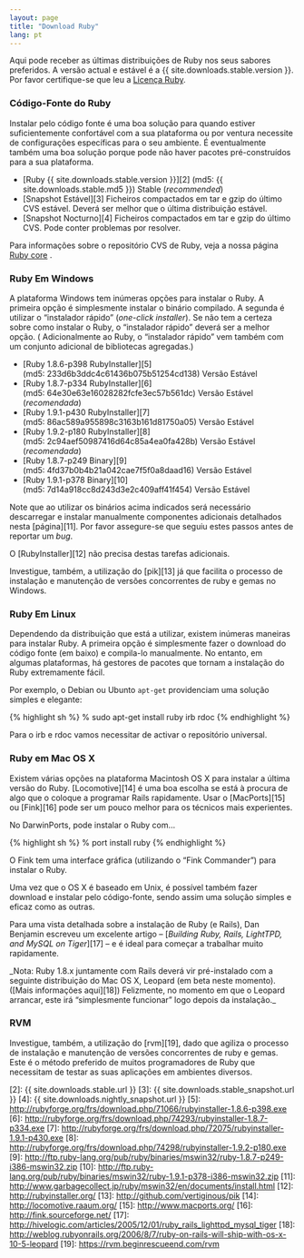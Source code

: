 ```yaml
---
layout: page
title: "Download Ruby"
lang: pt
---
```


Aqui pode receber as últimas distribuições de Ruby nos seus sabores
preferidos. A versão actual e estável é a {{ site.downloads.stable.version }}.
Por favor certifique-se que leu a [Licença Ruby][1].

### Código-Fonte do Ruby

Instalar pelo código fonte é uma boa solução para quando estiver
suficientemente confortável com a sua plataforma ou por ventura
necessite de configurações específicas para o seu ambiente. É
eventualmente também uma boa solução porque pode não haver pacotes
pré-construídos para a sua plataforma.

* [Ruby {{ site.downloads.stable.version }}][2]
  (md5:&nbsp;{{ site.downloads.stable.md5 }}) Stable (*recommended*)
* [Snapshot Estável][3] Ficheiros compactados em tar e gzip do último
  CVS estável. Deverá ser melhor que o última distribuição estável.
* [Snapshot Nocturno][4] Ficheiros compactados em tar e gzip do último
  CVS. Pode conter problemas por resolver.

Para informações sobre o repositório CVS de Ruby, veja a nossa página
[Ruby core](/pt/comunidade/nucleo-de-ruby/) .

### Ruby Em Windows

A plataforma Windows tem inúmeras opções para instalar o Ruby. A
primeira opção é simplesmente instalar o binário compilado. A segunda é
utilizar o “instalador rápido” (*one-click installer*). Se não tem a
certeza sobre como instalar o Ruby, o “instalador rápido” deverá ser a
melhor opção. ( Adicionalmente ao Ruby, o “instalador rápido” vem também
com um conjunto adicional de bibliotecas agregadas.)

* [Ruby 1.8.6-p398 RubyInstaller][5]
  (md5:&nbsp;233d6b3ddc4c61436b075b51254cd138) Versão Estável
* [Ruby 1.8.7-p334 RubyInstaller][6]
  (md5:&nbsp;64e30e63e16028282fcfe3ec57b561dc) Versão Estável (*recomendada*)
* [Ruby 1.9.1-p430 RubyInstaller][7]
  (md5:&nbsp;86ac589a955898c3163b161d81750a05) Versão Estável
* [Ruby 1.9.2-p180 RubyInstaller][8]
  (md5:&nbsp;2c94aef50987416d64c85a4ea0fa428b) Versão Estável (*recomendada*)
* [Ruby 1.8.7-p249 Binary][9]
  (md5:&nbsp;4fd37b0b4b21a042cae7f5f0a8daad16) Versão Estável
* [Ruby 1.9.1-p378 Binary][10]
  (md5:&nbsp;7d14a918cc8d243d3e2c409aff41f454) Versão Estável

Note que ao utilizar os binários acima indicados será necessário
descarregar e instalar manualmente componentes adicionais detalhados
nesta [página][11]. Por favor assegure-se que seguiu estes passos antes
de reportar um *bug*.

O [RubyInstaller][12] não precisa destas tarefas adicionais.

Investigue, também, a utilização do [pik][13] já que facilita o processo
de instalação e manutenção de versões concorrentes de ruby e gemas no
Windows.

### Ruby Em Linux

Dependendo da distribuição que está a utilizar, existem inúmeras
maneiras para instalar Ruby. A primeira opção é simplesmente fazer o
download do código fonte (em baixo) e compila-lo manualmente. No
entanto, em algumas plataformas, há gestores de pacotes que tornam a
instalação do Ruby extremamente fácil.

Por exemplo, o Debian ou Ubunto `apt-get` providenciam uma solução
simples e elegante:

{% highlight sh %}
% sudo apt-get install ruby irb rdoc
{% endhighlight %}

Para o irb e rdoc vamos necessitar de activar o repositório universal.

### Ruby em Mac OS X

Existem várias opções na plataforma Macintosh OS X para instalar a
última versão do Ruby. [Locomotive][14] é uma boa escolha se está à
procura de algo que o coloque a programar Rails rapidamente. Usar o
[MacPorts][15] ou [Fink][16] pode ser um pouco melhor para os técnicos
mais experientes.

No DarwinPorts, pode instalar o Ruby com…

{% highlight sh %}
% port install ruby
{% endhighlight %}

O Fink tem uma interface gráfica (utilizando o “Fink Commander”) para
instalar o Ruby.

Uma vez que o OS X é baseado em Unix, é possível também fazer download e
instalar pelo código-fonte, sendo assim uma solução simples e eficaz
como as outras.

Para uma vista detalhada sobre a instalação de Ruby (e Rails), Dan
Benjamin escreveu um excelente artigo – [*Building Ruby, Rails,
LightTPD, and MySQL on Tiger*][17] – e é ideal para começar a trabalhar
muito rapidamente.

\_Nota: Ruby 1.8.x juntamente com Rails deverá vir pré-instalado com a
seguinte distribuição do Mac OS X, Leopard (em beta neste momento).
([Mais informações aqui][18]) Felizmente, no momento em que o Leopard
arrancar, este irá “simplesmente funcionar” logo depois da instalação.\_

### RVM

Investigue, também, a utilização do [rvm][19], dado que agiliza o
processo de instalação e manutenção de versões concorrentes de ruby e
gemas. Este é o método preferido de muitos programadores de Ruby que
necessitam de testar as suas aplicações em ambientes diversos.



[1]: /en/about/license.txt 
[2]: {{ site.downloads.stable.url }}
[3]: {{ site.downloads.stable_snapshot.url }}
[4]: {{ site.downloads.nightly_snapshot.url }}
[5]: http://rubyforge.org/frs/download.php/71066/rubyinstaller-1.8.6-p398.exe 
[6]: http://rubyforge.org/frs/download.php/74293/rubyinstaller-1.8.7-p334.exe 
[7]: http://rubyforge.org/frs/download.php/72075/rubyinstaller-1.9.1-p430.exe 
[8]: http://rubyforge.org/frs/download.php/74298/rubyinstaller-1.9.2-p180.exe 
[9]: http://ftp.ruby-lang.org/pub/ruby/binaries/mswin32/ruby-1.8.7-p249-i386-mswin32.zip 
[10]: http://ftp.ruby-lang.org/pub/ruby/binaries/mswin32/ruby-1.9.1-p378-i386-mswin32.zip 
[11]: http://www.garbagecollect.jp/ruby/mswin32/en/documents/install.html 
[12]: http://rubyinstaller.org/ 
[13]: http://github.com/vertiginous/pik 
[14]: http://locomotive.raaum.org/ 
[15]: http://www.macports.org/ 
[16]: http://fink.sourceforge.net/ 
[17]: http://hivelogic.com/articles/2005/12/01/ruby_rails_lighttpd_mysql_tiger 
[18]: http://weblog.rubyonrails.org/2006/8/7/ruby-on-rails-will-ship-with-os-x-10-5-leopard 
[19]: https://rvm.beginrescueend.com/rvm 

